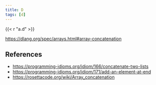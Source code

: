 ```yaml
---
title: D
tags: [d]
---
```


{{< r "a.d" >}}

<https://dlang.org/spec/arrays.html#array-concatenation>

## References

- <https://programming-idioms.org/idiom/166/concatenate-two-lists>
- <https://programming-idioms.org/idiom/171/add-an-element-at-end>
- <https://rosettacode.org/wiki/Array_concatenation>
